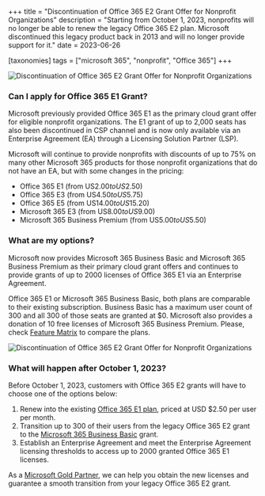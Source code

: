 +++
title = "Discontinuation of Office 365 E2 Grant Offer for Nonprofit Organizations"
description = "Starting from October 1, 2023, nonprofits will no longer be able to renew the legacy Office 365 E2 plan. Microsoft discontinued this legacy product back in 2013 and will no longer provide support for it."
date = 2023-06-26

[taxonomies]
tags = ["microsoft 365", "nonprofit", "Office 365"]
+++

![Discontinuation of Office 365 E2 Grant Offer for Nonprofit Organizations](/img/O365E2plan.png)

### Can I apply for Office 365 E1 Grant? 

Microsoft previously provided Office 365 E1 as the primary cloud grant offer for eligible nonprofit organizations. The E1 grant of up to 2,000 seats has also been discontinued in CSP channel and is now only available via an Enterprise Agreement (EA) through a Licensing Solution Partner (LSP).  

Microsoft will continue to provide nonprofits with discounts of up to 75% on many other Microsoft 365 products for those nonprofit organizations that do not have an EA, but with some changes in the pricing:  

* Office 365 E1 (from US$2.00 to US$2.50) 
* Office 365 E3 (from US$4.50 to US$5.75) 
* Office 365 E5 (from US$14.00 to US$15.20) 
* Microsoft 365 E3 (from US$8.00 to US$9.00) 
* Microsoft 365 Business Premium (from US$5.00 to US$5.50) 

### What are my options? 

Microsoft now provides Microsoft 365 Business Basic and Microsoft 365 Business Premium as their primary cloud grant offers and continues to provide grants of up to 2000 licenses of Office 365 E1 via an Enterprise Agreement.  

Office 365 E1 or Microsoft 365 Business Basic, both plans are comparable to their existing subscription. Business Basic has a maximum user count of 300 and all 300 of those seats are granted at $0. Microsoft also provides a donation of 10 free licenses of Microsoft 365 Business Premium. Please, check [Feature Matrix](https://m365maps.com/matrix.htm) to compare the plans. 

![Discontinuation of Office 365 E2 Grant Offer for Nonprofit Organizations](/img/O365E2plan1.png)

### What will happen after October 1, 2023? 

Before October 1, 2023, customers with Office 365 E2 grants will have to choose one of the options below: 

1. Renew into the existing [Office 365 E1 plan](https://o365hq.com/license/CSP-ELIT-37ebacbe8ff6), priced at USD $2.50 per user per month. 
2. Transition up to 300 of their users from the legacy Office 365 E2 grant to the [Microsoft 365 Business Basic](https://o365hq.com/license/CSP-ELIT-e9d131cad575) grant.  
3. Establish an Enterprise Agreement and meet the Enterprise Agreement licensing thresholds to access up to 2000 granted Office 365 E1 licenses. 

As a [Microsoft Gold Partner](https://o365hq.com/about), we can help you obtain the new licenses and guarantee a smooth transition from your legacy Office 365 E2 grant.  
